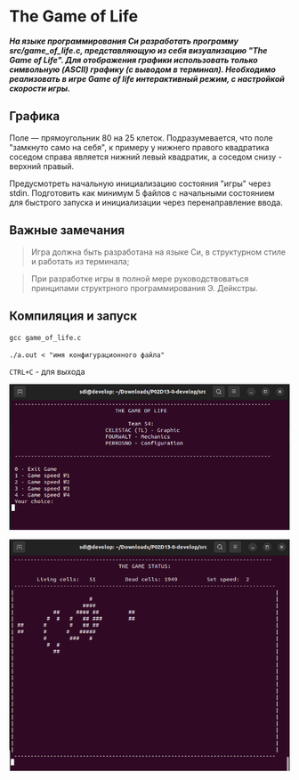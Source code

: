 # The Game of Life

***На языке программирования Си разработать программу src/game_of_life.c, представляющую из себя визуализацию "The Game of Life". Для отображения графики использовать только символьную (ASCII) графику (с выводом в терминал). Необходимо реализовать в игре Game of life интерактивный режим, c настройкой скорости игры.***

## Графика

Поле — прямоугольник 80 на 25 клеток.
Подразумевается, что поле "замкнуто само на себя", к примеру у нижнего правого квадратика соседом справа является нижний левый квадратик, а соседом снизу - верхний правый.

Предусмотреть начальную инициализацию состояния "игры" через stdin. Подготовить как минимум 5 файлов с начальными состоянием для быстрого запуска и инициализации через перенаправление ввода.

## Важные замечания

> Игра должна быть разработана на языке Си, в структурном стиле и работать из терминала;
  
> При разработке игры в полной мере руководствоваться принципами структрного программирования Э. Дейкстры. 

## Компиляция и запуск

`gcc game_of_life.c`

`./a.out < "имя конфигурационного файла"`

`CTRL+C` - для выхода


![pong](img/menu.png)


![pong](img/game.png)
